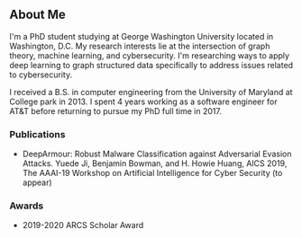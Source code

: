 ## About Me

I'm a PhD student studying at George Washington University located in Washington, D.C.  My research interests lie at the intersection of graph theory, machine learning, and cybersecurity.  I'm researching ways to apply deep learning to graph structured data specifically to address issues related to cybersecurity.

I received a B.S. in computer engineering from the University of Maryland at College park in 2013.  I spent 4 years working as a software engineer for AT&T before returning to pursue my PhD full time in 2017.

### Publications

- DeepArmour: Robust Malware Classification against Adversarial Evasion Attacks. Yuede Ji, Benjamin Bowman, and H. Howie Huang, AICS 2019, The AAAI-19 Workshop on Artificial Intelligence for Cyber Security (to appear)

### Awards

- 2019-2020 ARCS Scholar Award

